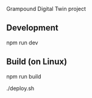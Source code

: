 Grampound Digital Twin project

Development
-----------

npm run dev


Build (on Linux)
----------------

npm run build

./deploy.sh

